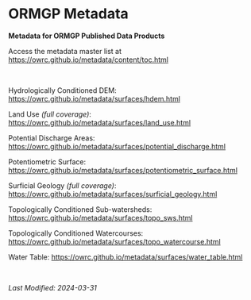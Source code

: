 # ORMGP Metadata

**Metadata for ORMGP Published Data Products**


Access the metadata master list at https://owrc.github.io/metadata/content/toc.html

<br>

Hydrologically Conditioned DEM: https://owrc.github.io/metadata/surfaces/hdem.html

Land Use _(full coverage)_: https://owrc.github.io/metadata/surfaces/land_use.html

Potential Discharge Areas: https://owrc.github.io/metadata/surfaces/potential_discharge.html

Potentiometric Surface: https://owrc.github.io/metadata/surfaces/potentiometric_surface.html

Surficial Geology _(full coverage)_: https://owrc.github.io/metadata/surfaces/surficial_geology.html

Topologically Conditioned Sub-watersheds: https://owrc.github.io/metadata/surfaces/topo_sws.html

Topologically Conditioned Watercourses: https://owrc.github.io/metadata/surfaces/topo_watercourse.html

Water Table: https://owrc.github.io/metadata/surfaces/water_table.html

<br>

*Last Modified: 2024-03-31*
